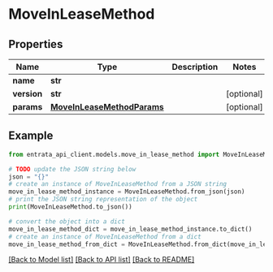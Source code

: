 # MoveInLeaseMethod


## Properties

Name | Type | Description | Notes
------------ | ------------- | ------------- | -------------
**name** | **str** |  | 
**version** | **str** |  | [optional] 
**params** | [**MoveInLeaseMethodParams**](MoveInLeaseMethodParams.md) |  | [optional] 

## Example

```python
from entrata_api_client.models.move_in_lease_method import MoveInLeaseMethod

# TODO update the JSON string below
json = "{}"
# create an instance of MoveInLeaseMethod from a JSON string
move_in_lease_method_instance = MoveInLeaseMethod.from_json(json)
# print the JSON string representation of the object
print(MoveInLeaseMethod.to_json())

# convert the object into a dict
move_in_lease_method_dict = move_in_lease_method_instance.to_dict()
# create an instance of MoveInLeaseMethod from a dict
move_in_lease_method_from_dict = MoveInLeaseMethod.from_dict(move_in_lease_method_dict)
```
[[Back to Model list]](../README.md#documentation-for-models) [[Back to API list]](../README.md#documentation-for-api-endpoints) [[Back to README]](../README.md)


